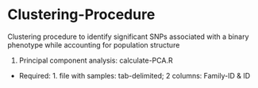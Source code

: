 # Clustering-Procedure

Clustering procedure to identify significant SNPs associated with a binary phenotype while accounting for population structure

1. Principal component analysis: calculate-PCA.R
  * Required: 1. file with samples: tab-delimited; 2 columns: Family-ID & ID
  


